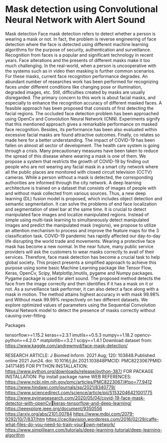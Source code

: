 # Mask detection using Convolutional Neural Network with Alert Sound
Mask detection
Face mask detection refers to detect whether a person is wearing a mask or not. In 
fact, the problem is reverse engineering of face detection where the face is detected using different 
machine learning algorithms for the purpose of security, authentication and 
surveillance. Recognition from faces is a popular and significant technology in recent years. Face 
alterations and the presents of different masks make it too much challenging. In the real-world, 
when a person is uncooperative with the systems such as in video then masking is further common 
scenarios. For these masks, current face recognition performance degrades. An abundant number 
of researches work has been performed for recognizing faces under different conditions like 
changing pose or illumination, degraded images, etc. Still, difficulties created by masks are usually 
disregarded. The primary concern to this work is about facial masks, and especially to enhance the 
recognition accuracy of different masked faces. A feasible approach has been proposed that 
consists of first detecting the facial regions. The occluded face detection problem has been 
approached using OpenCv and Convolution Neural Network (CNN). Experiments signify that this 
mentioned approach gives a remarkable performance on masked face recognition. Besides, its 
performance has been also evaluated within excessive facial masks are found attractive outcomes. 
Finally, co relates so made here for a better understanding. The impact of COVID-19 has been 
fallen on almost all sector of development. The health care system is going through a crisis. Many 
precautionary measures have been taken to reduce the spread of this disease where wearing a mask 
is one of them. We propose a system that restricts the growth of COVID-19 by finding out people 
who are not wearing any facial mask in a smart city network where all the public places are 
monitored with closed circuit television (CCTV) cameras. While a person without a mask is 
detected, the corresponding authorities are informed through the city network.
 A deep learning architecture is trained on a dataset that consists of images of people with 
and without mask collected from various sources. Thus, a new deep learning (DL) fusion model is 
proposed, which includes object detection and semantic segmentation. It can solve the problems 
of end face localization and segmentation of steel bar at the same time. It is crucial to detect 
manipulated face images and localize manipulated regions. Instead of simple using multi-task 
learning to simultaneously detect manipulated images and predict the manipulated mask (regions), 
we propose to utilize an attention mechanism to process and improve the feature maps for the 
3
classification task. COVID-19 pandemic has rapidly affected our day-to-day life disrupting the 
world trade and movements.
Wearing a protective face mask has become a new normal. In the near future, many public service 
providers will ask the customers to wear masks correctly to avail of their services. Therefore, face 
mask detection has become a crucial task to help global society. This project presents a simplified 
approach to achieve this purpose using some basic Machine Learning package like Tensor Flow, 
Keras, OpenCv, Scipy, Matplotlip,Imutils, pygame and Numpy packages. Pygame package is used 
for alert sound. The proposed method detects the face from the image correctly and then identifies 
if it has a mask on it or not. As a surveillance task performer, it can also detect a face along with a 
mask in motion. The method attains highest accuracy in with mask 99.98% and Without mask 
99.99% respectively on two different datasets. We explore optimized values of parameters using 
the Sequential Convolution Neural Network model to detect the presence of masks correctly 
without causing over-fitting

Packages

tensorflow>=1.15.2
keras==2.3.1
imutils==0.5.3
numpy==1.18.2
opencv-python==4.2.0.*
matplotlib==3.2.1
scipy==1.4.1
Download dataset from: https://www.kaggle.com/andrewmvd/face-mask-detection/

RESEARCH ARTICLE:
J Biomed Inform. 2021 Aug; 120: 103848.Published online 2021 Jun24. doi: 
10.1016/j.jbi.2021.103848PMCID: PMC8223067PMID: 34171485
FOR PYTHON INSTALLATION:
https://www.python.org/downloads/release/python-387/
FOR PACKAGE INSTALLATION:
Pip install package name
WEB REFERENCES:
https://www.ncbi.nlm.nih.gov/pmc/articles/PMC8223067/#!po=77.9412
https://www.hindawi.com/journals/sp/2021/8340779/
https://www.sciencedirect.com/science/article/pii/S1532046421001775
https://www.pyimagesearch.com/2020/05/04/covid-19-face-mask-detector-with-openCvkeras-tensorflow-and-deep-learning/
https://ieeexplore.ieee.org/document/9350556
https://arxiv.org/abs/2101.00784
https://www.mdpi.com/2079-9292/10/7/837/htm
https://ceciliavision.wordpress.com/2016/02/29/caffe-what-files-do-you-need-to-train-yourown-network/
https://www.simplilearn.com/tutorials/deep-learning-tutorial/deep-learning-algorithm
